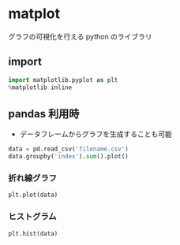 # matplot

グラフの可視化を行える python のライブラリ

## import

```Python
import matplotlib.pyplot as plt
%matplotlib inline
```

## pandas 利用時

- データフレームからグラフを生成することも可能

```Python
data = pd.read_csv('filename.csv')
data.groupby('index').sum().plot()
```

### 折れ線グラフ

```Python
plt.plot(data)
```

### ヒストグラム

```Python
plt.hist(data)
```
